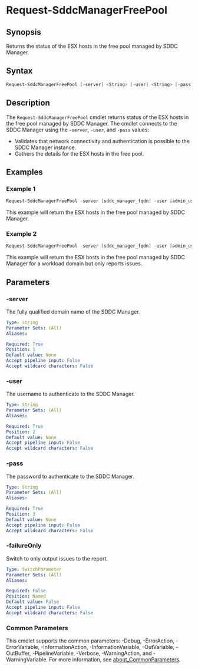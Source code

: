 # Request-SddcManagerFreePool

## Synopsis

Returns the status of the ESX hosts in the free pool managed by SDDC Manager.

## Syntax

```powershell
Request-SddcManagerFreePool [-server] <String> [-user] <String> [-pass] <String> [-failureOnly] [<CommonParameters>]
```

## Description

The `Request-SddcManagerFreePool` cmdlet returns status of the ESX hosts in the free pool managed by SDDC Manager.
The cmdlet connects to the SDDC Manager using the `-server`, `-user`, and `-pass` values:

- Validates that network connectivity and authentication is possible to the SDDC Manager instance.
- Gathers the details for the ESX hosts in the free pool.

## Examples

### Example 1

```powershell
Request-SddcManagerFreePool -server [sddc_manager_fqdn] -user [admin_username] -pass [admin_password]
```

This example will return the ESX hosts in the free pool managed by SDDC Manager.

### Example 2

```powershell
Request-SddcManagerFreePool -server [sddc_manager_fqdn] -user [admin_username] -pass [admin_password] -failureOnly
```

This example will return the ESX hosts in the free pool managed by SDDC Manager for a workload domain but only reports issues.

## Parameters

### -server

The fully qualified domain name of the SDDC Manager.

```yaml
Type: String
Parameter Sets: (All)
Aliases:

Required: True
Position: 1
Default value: None
Accept pipeline input: False
Accept wildcard characters: False
```

### -user

The username to authenticate to the SDDC Manager.

```yaml
Type: String
Parameter Sets: (All)
Aliases:

Required: True
Position: 2
Default value: None
Accept pipeline input: False
Accept wildcard characters: False
```

### -pass

The password to authenticate to the SDDC Manager.

```yaml
Type: String
Parameter Sets: (All)
Aliases:

Required: True
Position: 3
Default value: None
Accept pipeline input: False
Accept wildcard characters: False
```

### -failureOnly

Switch to only output issues to the report.

```yaml
Type: SwitchParameter
Parameter Sets: (All)
Aliases:

Required: False
Position: Named
Default value: False
Accept pipeline input: False
Accept wildcard characters: False
```

### Common Parameters

This cmdlet supports the common parameters: -Debug, -ErrorAction, -ErrorVariable, -InformationAction, -InformationVariable, -OutVariable, -OutBuffer, -PipelineVariable, -Verbose, -WarningAction, and -WarningVariable. For more information, see [about_CommonParameters](http://go.microsoft.com/fwlink/?LinkID=113216).
